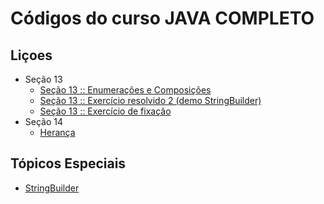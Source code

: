 # Códigos do curso JAVA COMPLETO

## Liçoes
- Seção 13
    - [Seção 13 :: Enumerações e Composições](./secao_12_composicao_ex_1)
    - [Seção 13 :: Exercício resolvido 2 (demo StringBuilder)](./secao_13_composicao_ex2_StringBuilder)
	- [Seção 13 :: Exercício de fixação](./secao_13_exercicio_fixacao)
- Seção 14
	- [Herança](./secao_14_heranca)

## Tópicos Especiais
- [StringBuilder](./string_builder)